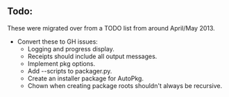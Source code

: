 Todo:
-----



These were migrated over from a TODO list from around April/May 2013.

* Convert these to GH issues:
  * Logging and progress display.
  * Receipts should include all output messages.
  * Implement pkg options.
  * Add --scripts to packager.py.
  * Create an installer package for AutoPkg.
  * Chown when creating package roots shouldn't always be recursive.

